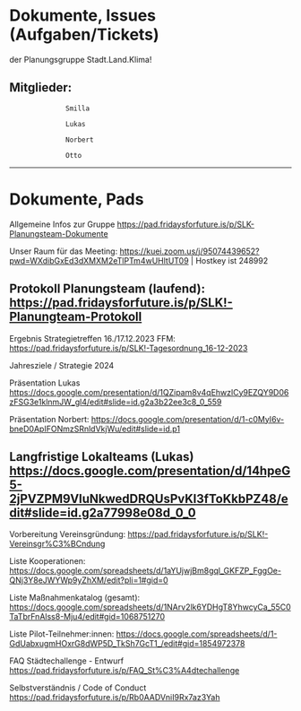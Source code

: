# Dokumente, Issues (Aufgaben/Tickets)
der Planungsgruppe Stadt.Land.Klima!

## Mitglieder: 

                  Smilla
                  
                  Lukas
                  
                  Norbert
                  
                  Otto

-----
# Dokumente, Pads

Allgemeine Infos zur Gruppe
https://pad.fridaysforfuture.is/p/SLK-Planungsteam-Dokumente

Unser Raum für das Meeting: https://kuei.zoom.us/j/95074439652?pwd=WXdibGxEd3dXMXM2eTlPTm4wUHltUT09 | Hostkey ist 248992

Protokoll Planungsteam (laufend): 
https://pad.fridaysforfuture.is/p/SLK!-Planungteam-Protokoll
-----

Ergebnis Strategietreffen 16./17.12.2023 FFM:
https://pad.fridaysforfuture.is/p/SLK!-Tagesordnung_16-12-2023

Jahresziele / Strategie 2024 

Präsentation Lukas
https://docs.google.com/presentation/d/1QZipam8v4qEhwzlCy9EZQY9D06zFSG3e1klnmJW_gl4/edit#slide=id.g2a3b22ee3c8_0_559

Präsentation Norbert: 
https://docs.google.com/presentation/d/1-c0MyI6v-bneD0ApIFONmzSRnldVkjWu/edit#slide=id.p1

Langfristige Lokalteams (Lukas)
https://docs.google.com/presentation/d/14hpeG5-2jPVZPM9VIuNkwedDRQUsPvKl3fToKkbPZ48/edit#slide=id.g2a77998e08d_0_0
----

Vorbereitung Vereinsgründung:
https://pad.fridaysforfuture.is/p/SLK!-Vereinsgr%C3%BCndung

Liste Kooperationen:
https://docs.google.com/spreadsheets/d/1aYUjwjBm8gql_GKFZP_FggOe-QNj3Y8eJWYWp9yZhXM/edit?pli=1#gid=0

Liste Maßnahmenkatalog (gesamt):
https://docs.google.com/spreadsheets/d/1NArv2lk6YDHgT8YhwcyCa_55C0TaTbrFnAlss8-Mju4/edit#gid=1068751270

Liste Pilot-Teilnehmer:innen:
https://docs.google.com/spreadsheets/d/1-GdUabxugmHOxrG8dWP5D_TkSh7GcT1_/edit#gid=1854972378

FAQ Städtechallenge - Entwurf
https://pad.fridaysforfuture.is/p/FAQ_St%C3%A4dtechallenge

Selbstverständnis / Code of Conduct
https://pad.fridaysforfuture.is/p/Rb0AADVniI9Rx7az3Yah
